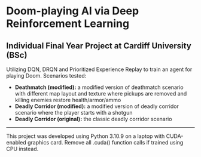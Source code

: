 # Doom-playing AI via Deep Reinforcement Learning 

**Individual Final Year Project at Cardiff University (BSc)**
---
Utilizing DQN, DRQN and Prioritized Experience Replay to train an agent for playing Doom. 
Scenarios tested: 
- **Deathmatch (modified):** a modified version of deathmatch scenario with different map layout and texture where pickups are removed and killing enemies restore health/armor/ammo
- **Deadly Corridor (modified):** a modified version of deadly corridor scenario where the player starts with a shotgun
- **Deadly Corridor (original):** the classic deadly corridor scenario
---
This project was developed using Python 3.10.9 on a laptop with CUDA-enabled graphics card. 
Remove all .cuda() function calls if trained using CPU instead.